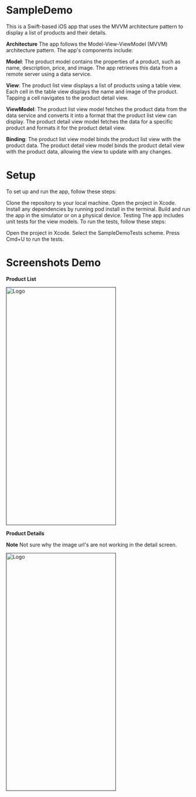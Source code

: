 # SampleDemo
This is a Swift-based iOS app that uses the MVVM architecture pattern to display a list of products and their details.

**Architecture**
The app follows the Model-View-ViewModel (MVVM) architecture pattern. The app's components include:

**Model**: The product model contains the properties of a product, such as name, description, price, and image. The app retrieves this data from a remote server using a data service.

**View**: The product list view displays a list of products using a table view. Each cell in the table view displays the name and image of the product. Tapping a cell navigates to the product detail view.

**ViewModel**: The product list view model fetches the product data from the data service and converts it into a format that the product list view can display. The product detail view model fetches the data for a specific product and formats it for the product detail view.

**Binding**: The product list view model binds the product list view with the product data. The product detail view model binds the product detail view with the product data, allowing the view to update with any changes.

# Setup
To set up and run the app, follow these steps:

Clone the repository to your local machine.
Open the project in Xcode.
Install any dependencies by running pod install in the terminal.
Build and run the app in the simulator or on a physical device.
Testing
The app includes unit tests for the view models. To run the tests, follow these steps:

Open the project in Xcode.
Select the SampleDemoTests scheme.
Press Cmd+U to run the tests.

# Screenshots Demo


**Product List**

  <a href="">
        <img src="https://user-images.githubusercontent.com/17121200/235238029-a84bf753-1f78-4c61-b8c6-4deaa02eb801.png" alt="Logo" width="300" height="650">
  </a>


**Product Details**

**Note**
Not sure why the image url's are not working in the detail screen.

  <a href="">
    <img src="https://user-images.githubusercontent.com/17121200/235238169-1ff3728f-ce57-4a40-ae9e-4f1fa9bfb20e.png" alt="Logo" width="300" height="650">
  </a>
